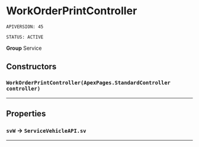 # WorkOrderPrintController

`APIVERSION: 45`

`STATUS: ACTIVE`



**Group** Service

## Constructors
### `WorkOrderPrintController(ApexPages.StandardController controller)`
---
## Properties

### `svW` → `ServiceVehicleAPI.sv`


---
